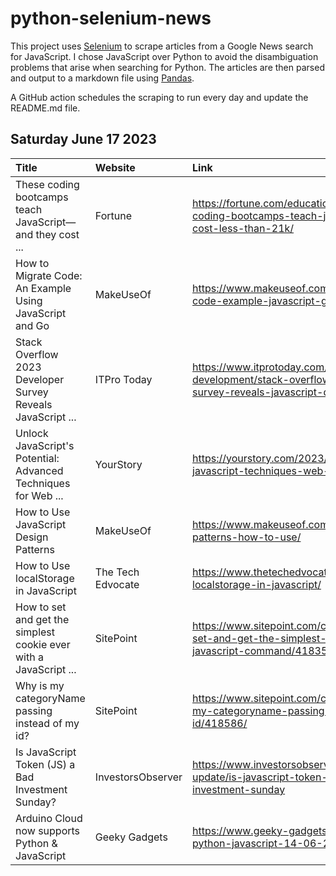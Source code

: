 # python-selenium-news

This project uses [Selenium](https://www.seleniumhq.org/) to scrape articles from a Google News search for JavaScript.
I chose JavaScript over Python to avoid the disambiguation problems that arise when searching for Python.
The articles are then parsed and output to a markdown file using [Pandas](https://pandas.pydata.org/).

A GitHub action schedules the scraping to run every day and update the README.md file.

## Saturday June 17 2023


| Title                                                             | Website           | Link                                                                                                               |
|:------------------------------------------------------------------|:------------------|:-------------------------------------------------------------------------------------------------------------------|
| These coding bootcamps teach JavaScript—and they cost ...         | Fortune           | https://fortune.com/education/articles/these-coding-bootcamps-teach-javascript-and-they-cost-less-than-21k/        |
| How to Migrate Code: An Example Using JavaScript and Go           | MakeUseOf         | https://www.makeuseof.com/how-to-migrate-code-example-javascript-go/                                               |
| Stack Overflow 2023 Developer Survey Reveals JavaScript ...       | ITPro Today       | https://www.itprotoday.com/software-development/stack-overflow-2023-developer-survey-reveals-javascript-dominance  |
| Unlock JavaScript's Potential: Advanced Techniques for Web ...    | YourStory         | https://yourstory.com/2023/06/advanced-javascript-techniques-web-development                                       |
| How to Use JavaScript Design Patterns                             | MakeUseOf         | https://www.makeuseof.com/javascript-design-patterns-how-to-use/                                                   |
| How to Use localStorage in JavaScript                             | The Tech Edvocate | https://www.thetechedvocate.org/how-to-use-localstorage-in-javascript/                                             |
| How to set and get the simplest cookie ever with a JavaScript ... | SitePoint         | https://www.sitepoint.com/community/t/how-to-set-and-get-the-simplest-cookie-ever-with-a-javascript-command/418358 |
| Why is my categoryName passing instead of my id?                  | SitePoint         | https://www.sitepoint.com/community/t/why-is-my-categoryname-passing-instead-of-my-id/418586/                      |
| Is JavaScript Token (JS) a Bad Investment Sunday?                 | InvestorsObserver | https://www.investorsobserver.com/news/crypto-update/is-javascript-token-js-a-bad-investment-sunday                |
| Arduino Cloud now supports Python & JavaScript                    | Geeky Gadgets     | https://www.geeky-gadgets.com/arduino-cloud-python-javascript-14-06-2023/                                          |